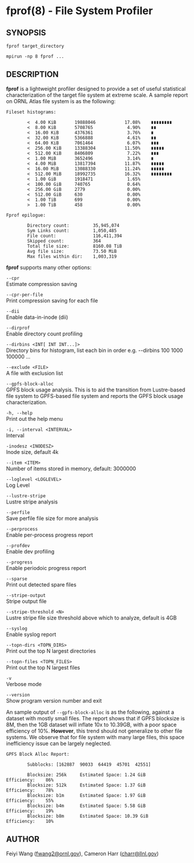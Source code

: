 fprof(8) - File System Profiler
================================================================

## SYNOPSIS
    fprof target_directory
    
    mpirun -np 8 fprof ...


## DESCRIPTION

**fprof** is a lightweight profiler designed to provide a set of useful
statistical characterization of the target file system at extreme scale. A
sample report on ORNL Atlas file system is as the following:

    Fileset histograms:

            <  4.00 KiB       19888046           17.08%    ∎∎∎∎∎∎∎∎
            <  8.00 KiB       5708765             4.90%    ∎∎
            <  16.00 KiB      4376361             3.76%    ∎
            <  32.00 KiB      5366888             4.61%    ∎∎
            <  64.00 KiB      7061464             6.07%    ∎∎∎
            <  256.00 KiB     13388304           11.50%    ∎∎∎∎∎
            <  512.00 KiB     8406809             7.22%    ∎∎∎
            <  1.00 MiB       3652496             3.14%    ∎
            <  4.00 MiB       13817394           11.87%    ∎∎∎∎∎
            <  16.00 MiB      13088330           11.24%    ∎∎∎∎∎
            <  512.00 MiB     18992735           16.32%    ∎∎∎∎∎∎∎∎
            <  1.00 GiB       1918471             1.65%
            <  100.00 GiB     740765              0.64%
            <  256.00 GiB     2779                0.00%
            <  512.00 GiB     630                 0.00%
            <  1.00 TiB       699                 0.00%
            >  1.00 TiB       458                 0.00%

    Fprof epilogue:

            Directory count:         35,945,074
            Sym Links count:         1,050,485
            File count:              116,411,394
            Skipped count:           364
            Total file size:         8160.08 TiB
            Avg file size:           73.50 MiB
            Max files within dir:    1,003,319


**fprof** supports many other options:

 `--cpr`             
   Estimate compression saving

 `--cpr-per-file`             
   Print compression saving for each file

 `--dii`             
   Enable data-in-inode (dii)

 `--dirprof`             
   Enable directory count profiling

 `--dirbins <INT[ INT INT...]>`             
   Directory bins for histogram, list each bin in order
   e.g. --dirbins 100 1000 100000 ...

 `--exclude <FILE>`             
   A file with exclusion list

 `--gpfs-block-alloc`    
   GPFS block usage analysis. This is to aid the transition from Lustre-based
   file system to GPFS-based file system and reports the GPFS block usage
   characterization.

 `-h, --help`                
   Print out the help menu

 `-i, --interval <INTERVAL>`             
   Interval 

 `-inodesz <INODESZ>`             
   Inode size, default 4k

 `--item <ITEM>`             
   Number of items stored in memory, default: 3000000

 `--loglevel <LOGLEVEL>`             
   Log Level

 `--lustre-stripe`             
   Lustre stripe analysis

 `--perfile`             
   Save perfile file size for more analysis

 `--perprocess`             
   Enable per-process progress report

 `--profdev`             
   Enable dev profiling

 `--progress`             
   Enable periodoic progress report

 `--sparse`             
   Print out detected spare files

 `--stripe-output`             
   Stripe output file

 `--stripe-threshold <N>`             
   Lustre stripe file size threshold above which to analyze, default is 4GB

 `--syslog`             
   Enable syslog report

 `--topn-dirs <TOPN_DIRS>`             
   Print out the top N largest directories

 `--topn-files <TOPN_FILES>`             
   Print out the top N largest files

 `-v`             
   Verbose mode

 `--version`             
   Show program version number and exit


An sample output of `--gpfs-block-alloc` is as the following, against a
dataset with mostly small files. The report shows that if GPFS blocksize is
8M, then the 1GB dataset will inflate 10x to 10.39GB, with a poor space
efficiency of 10%. **However**, this trend should not generalize to other file
systems. We observe that for file system with many large files, this space
inefficiency issue can be largely neglected.

    GPFS Block Alloc Report:

            Subblocks: [162887  90033  64419  45701  42551]

            Blocksize: 256k     Estimated Space: 1.24 GiB               Efficiency:    86%
            Blocksize: 512k     Estimated Space: 1.37 GiB               Efficiency:    78%
            Blocksize: b1m      Estimated Space: 1.97 GiB               Efficiency:    55%
            Blocksize: b4m      Estimated Space: 5.58 GiB               Efficiency:    19%
            Blocksize: b8m      Estimated Space: 10.39 GiB              Efficiency:    10%



## AUTHOR

Feiyi Wang (fwang2@ornl.gov), 
Cameron Harr (charr@llnl.gov)
